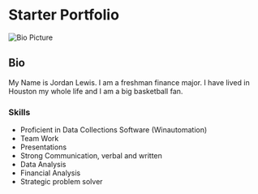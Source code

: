 # Starter Portfolio

![Bio Picture](file:///Users/jordanlewis/Library/Containers/com.apple.mail/Data/Library/Mail%20Downloads/8A36CC46-5C16-4137-A166-154DA57314E0/IMG_9276.jpg)

## Bio
My Name is Jordan Lewis.  I am a freshman finance major.  I have lived in Houston my whole life and I am a big basketball fan.  

### Skills

* Proficient in Data Collections Software (Winautomation)   
* Team Work
* Presentations 
* Strong Communication, verbal and written
* Data Analysis
* Financial Analysis
* Strategic problem solver





